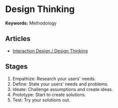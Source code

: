 # Design Thinking

**Keywords:** Methodology

<!--
https://linkedin.com/learning/design-thinking-venture-design/
-->

## Articles

- [Interaction Design / Design Thinking](https://interaction-design.org/literature/topics/design-thinking)

## Stages

1. Empathize: Research your users' needs.
2. Define: State your users' needs and problems.
3. Ideate: Challenge assumptions and create ideas.
4. Prototype: Start to create solutions.
5. Test: Try your solutions out.
